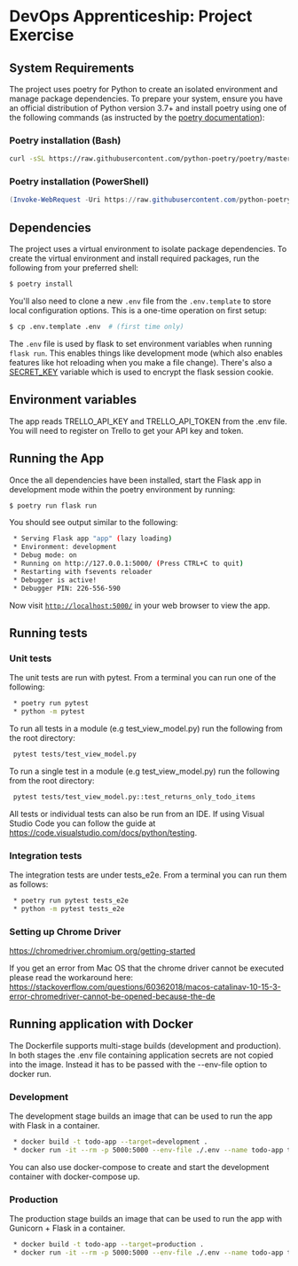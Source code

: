 # DevOps Apprenticeship: Project Exercise

## System Requirements

The project uses poetry for Python to create an isolated environment and manage package dependencies. To prepare your system, ensure you have an official distribution of Python version 3.7+ and install poetry using one of the following commands (as instructed by the [poetry documentation](https://python-poetry.org/docs/#system-requirements)):

### Poetry installation (Bash)

```bash
curl -sSL https://raw.githubusercontent.com/python-poetry/poetry/master/get-poetry.py | python
```

### Poetry installation (PowerShell)

```powershell
(Invoke-WebRequest -Uri https://raw.githubusercontent.com/python-poetry/poetry/master/get-poetry.py -UseBasicParsing).Content | python
```

## Dependencies

The project uses a virtual environment to isolate package dependencies. To create the virtual environment and install required packages, run the following from your preferred shell:

```bash
$ poetry install
```

You'll also need to clone a new `.env` file from the `.env.template` to store local configuration options. This is a one-time operation on first setup:

```bash
$ cp .env.template .env  # (first time only)
```

The `.env` file is used by flask to set environment variables when running `flask run`. This enables things like development mode (which also enables features like hot reloading when you make a file change). There's also a [SECRET_KEY](https://flask.palletsprojects.com/en/1.1.x/config/#SECRET_KEY) variable which is used to encrypt the flask session cookie.

## Environment variables
The app reads TRELLO_API_KEY and TRELLO_API_TOKEN from the .env file. You will need to register on Trello to get your API key and token.

## Running the App

Once the all dependencies have been installed, start the Flask app in development mode within the poetry environment by running:
```bash
$ poetry run flask run
```

You should see output similar to the following:
```bash
 * Serving Flask app "app" (lazy loading)
 * Environment: development
 * Debug mode: on
 * Running on http://127.0.0.1:5000/ (Press CTRL+C to quit)
 * Restarting with fsevents reloader
 * Debugger is active!
 * Debugger PIN: 226-556-590
```
Now visit [`http://localhost:5000/`](http://localhost:5000/) in your web browser to view the app.

## Running tests

### Unit tests
The unit tests are run with pytest. From a terminal you can run one of the following:
```bash
 * poetry run pytest
 * python -m pytest
```

To run all tests in a module (e.g test_view_model.py) run the following from the root directory:
```bash
 pytest tests/test_view_model.py
```

To run a single test in a module (e.g test_view_model.py) run the following from the root directory:
```bash
 pytest tests/test_view_model.py::test_returns_only_todo_items
```

All tests or individual tests can also be run from an IDE. If using Visual Studio Code you can follow the guide at https://code.visualstudio.com/docs/python/testing.

### Integration tests

The integration tests are under tests_e2e. From a terminal you can run them as follows:
```bash
 * poetry run pytest tests_e2e
 * python -m pytest tests_e2e
```

### Setting up Chrome Driver
https://chromedriver.chromium.org/getting-started

If you get an error from Mac OS that the chrome driver cannot be executed please read the workaround here: https://stackoverflow.com/questions/60362018/macos-catalinav-10-15-3-error-chromedriver-cannot-be-opened-because-the-de

## Running application with Docker 
The Dockerfile supports multi-stage builds (development and production). In both stages the .env file containing application secrets are not copied into the image. Instead it has to be passed with the --env-file option to docker run.

### Development
The development stage builds an image that can be used to run the app with Flask in a container. 
```bash
 * docker build -t todo-app --target=development .
 * docker run -it --rm -p 5000:5000 --env-file ./.env --name todo-app todo-app
```

You can also use docker-compose to create and start the development container with docker-compose up.

### Production
The production stage builds an image that can be used to run the app with Gunicorn + Flask in a container.
```bash
 * docker build -t todo-app --target=production .
 * docker run -it --rm -p 5000:5000 --env-file ./.env --name todo-app todo-app
```